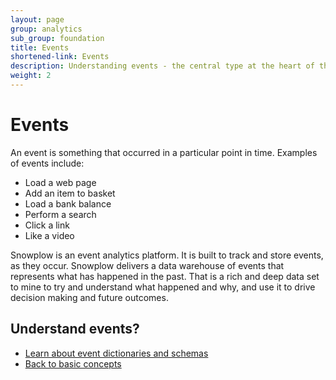 ```yaml
---
layout: page
group: analytics
sub_group: foundation
title: Events
shortened-link: Events
description: Understanding events - the central type at the heart of the Snowplow platform
weight: 2
---
```


# Events

An event is something that occurred in a particular point in time. Examples of events include:

* Load a web page
* Add an item to basket
* Load a bank balance
* Perform a search
* Click a link
* Like a video

Snowplow is an event analytics platform. It is built to track and store events, as they occur. Snowplow delivers a data warehouse of events that represents what has happened in the past. That is a rich and deep data set to mine to try and understand what happened and why, and use it to drive decision making and future outcomes.

## Understand events?

* [Learn about event dictionaries and schemas](event-dictionaries-and-schemas.html)
* [Back to basic concepts](foundational-concepts.html)